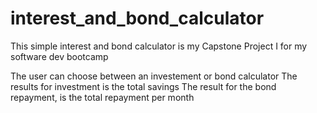 # interest_and_bond_calculator
This simple interest and bond calculator is my Capstone Project I for my software dev bootcamp

The user can choose between an investement or bond calculator
The results for investment is the total savings
The result for the bond repayment, is the total repayment per month
